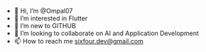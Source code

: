 - 👋 Hi, I’m @Ompal07
- 👀 I’m interested in Flutter
- 🌱 I’m new to GITHUB
- 💞️ I’m looking to collaborate on AI and Application Development
- 📫 How to reach me sixfour.dev@gmail.com

<!---
Ompal07/Ompal07 is a ✨ special ✨ repository because its `README.md` (this file) appears on your GitHub profile.
You can click the Preview link to take a look at your changes.
--->
